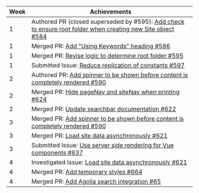 Week | Achievements
 ---- | ------------
 1 | Authored PR (closed superseded by #595): [Add check to ensure root folder when creating new Site object #584](https://github.com/MarkBind/markbind/pull/584)
 1 | Merged PR: [Add "Using Keywords" heading #586](https://github.com/MarkBind/markbind/pull/586)
 1 | Merged PR: [Revise logic to determine root folder #595](https://github.com/MarkBind/markbind/pull/595)
 1 | Submitted Issue: [Reduce replication of constants #597](https://github.com/MarkBind/markbind/issues/597)
 2 | Authored PR: [Add spinner to be shown before content is completely rendered #590](https://github.com/MarkBind/markbind/pull/590)
 2 | Merged PR: [Hide pageNav and siteNav when printing #624](https://github.com/MarkBind/markbind/pull/624)
 2 | Merged PR: [Update searchbar documentation #622](https://github.com/MarkBind/markbind/pull/622)
 3 | Merged PR: [Add spinner to be shown before content is completely rendered #590](https://github.com/MarkBind/markbind/pull/590)
 3 | Merged PR: [Load site data asynchronously #621](https://github.com/MarkBind/markbind/pull/621)
 3 | Submitted Issue: [Use server side rendering for Vue components #637](https://github.com/MarkBind/markbind/issues/637)
 4 | Investigated Issue: [Load site data asynchronously #621](https://github.com/MarkBind/markbind/pull/621)
 4 | Merged PR: [Add temporary styles #664](https://github.com/MarkBind/markbind/pull/664)
 4 | Merged PR: [Add Agolia search integration #65](https://github.com/se-edu/se-book/pull/65)
